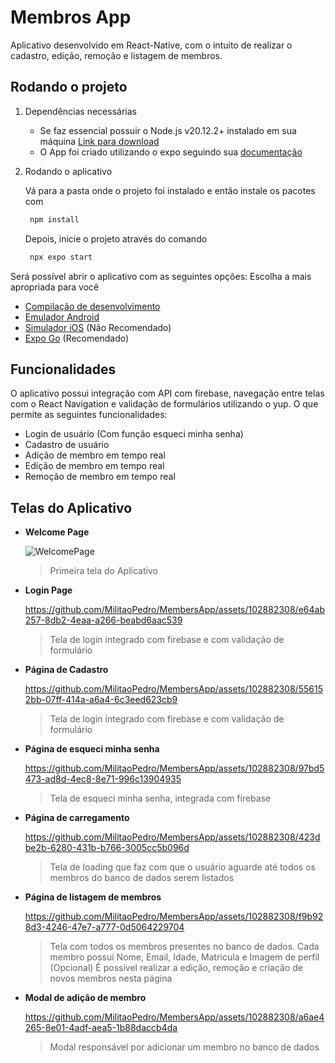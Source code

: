 # Membros App

Aplicativo desenvolvido em React-Native, com o intuito de realizar o cadastro, edição, remoção e listagem de membros.

## Rodando o projeto

1. Dependências necessárias
   - Se faz essencial possuir o Node.js v20.12.2+ instalado em sua máquina [Link para download](https://nodejs.org/en)
   - O App foi criado utilizando o expo seguindo sua [documentação](https://docs.expo.dev/get-started/set-up-your-environment/)

2. Rodando o aplicativo

   Vá para a pasta onde o projeto foi instalado e então instale os pacotes com
   ```bash
    npm install
   ```
   Depois, inicie o projeto através do comando
   ```bash
    npx expo start
   ```
Será possível abrir o aplicativo com as seguintes opções:
   Escolha a mais apropriada para você
- [Compilação de desenvolvimento](https://docs.expo.dev/develop/development-builds/introduction/)
- [Emulador Android](https://docs.expo.dev/workflow/android-studio-emulator/)
- [Simulador iOS](https://docs.expo.dev/workflow/ios-simulator/) (Não Recomendado)
- [Expo Go](https://expo.dev/go) (Recomendado)

## Funcionalidades
   O aplicativo possui integração com API com firebase, navegação entre telas com o React Navigation e validação de formulários utilizando o yup. O que permite as seguintes funcionalidades: 
   - Login de usuário (Com função esqueci minha senha)
   - Cadastro de usuário 
   - Adição de membro em tempo real
   - Edição de membro em tempo real
   - Remoção de membro em tempo real
## Telas do Aplicativo
 - **Welcome Page**

   ![WelcomePage](https://github.com/MilitaoPedro/MembersApp/assets/102882308/09c259cf-35fb-461d-a0e8-b1f7c4caf68d)

   > Primeira tela do Aplicativo 

- **Login Page**

   https://github.com/MilitaoPedro/MembersApp/assets/102882308/e64ab257-8db2-4eaa-a266-beabd6aac539

   > Tela de login integrado com firebase e com validação de formulário

- **Página de Cadastro**

   https://github.com/MilitaoPedro/MembersApp/assets/102882308/556152bb-07ff-414a-a6a4-6c3eed623cb9

   > Tela de login integrado com firebase e com validação de formulário

- **Página de esqueci minha senha**

   https://github.com/MilitaoPedro/MembersApp/assets/102882308/97bd5473-ad8d-4ec8-8e71-996c13904935

   > Tela de esqueci minha senha, integrada com firebase
   
- **Página de carregamento**

   https://github.com/MilitaoPedro/MembersApp/assets/102882308/423dbe2b-6280-431b-b766-3005cc5b096d

   > Tela de loading que faz com que o usuário aguarde até todos os membros do banco de dados serem listados
   
- **Página de listagem de membros**

   https://github.com/MilitaoPedro/MembersApp/assets/102882308/f9b928d3-4246-47e7-a777-0d5064229704

   > Tela com todos os membros presentes no banco de dados. Cada membro possui Nome, Email, Idade, Matricula e Imagem de perfil (Opcional)
   > É possível realizar a edição, remoção e criação de novos membros nesta página
   
- **Modal de adição de membro**

   https://github.com/MilitaoPedro/MembersApp/assets/102882308/a6ae4265-8e01-4adf-aea5-1b88daccb4da

   > Modal responsável por adicionar um membro no banco de dados
